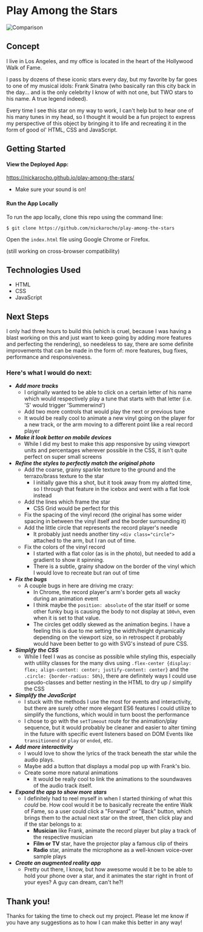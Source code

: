 # Play Among the Stars
 
![Comparison](https://i.imgur.com/E9H2F8P.jpg)

## Concept

I live in Los Angeles, and my office is located in the heart of the Hollywood Walk of Fame. 

I pass by dozens of these iconic stars every day, but my favorite by far goes to one of my musical idols: Frank Sinatra (who basically ran this city back in the day... and is the only celebrity I know of with not one, but TWO stars to his name. A true legend indeed).

Every time I see this star on my way to work, I can't help but to hear one of his many tunes in my head, so I thought it would be a fun project to express my perspective of this object by bringing it to life and recreating it in the form of good ol' HTML, CSS and JavaScript.

## Getting Started

#### View the Deployed App:

https://nickarocho.github.io/play-among-the-stars/

* Make sure your sound is on!

#### Run the App Locally
To run the app locally, clone this repo using the command line:

`$ git clone https://github.com/nickarocho/play-among-the-stars`

Open the `index.html` file using Google Chrome or Firefox.

(still working on cross-browser compatibility)

## Technologies Used

* HTML
* CSS
* JavaScript

## Next Steps

I only had three hours to build this (which is cruel, because I was having a blast working on this and just want to keep going by adding more features and perfecting the rendering), so needeless to say, there are some definite improvements that can be made in the form of: more features, bug fixes, performance and responsiveness.

### Here's what I would do next:
* _**Add more tracks**_
  * I originally wanted to be able to click on a certain letter of his name which would respectively play a tune that starts with that letter (i.e. 'S' would trigger 'Summerwind')
  * Add two more controls that would play the next or previous tune
  * It would be really cool to animate a new vinyl going on the player for a new track, or the arm moving to a different point like a real record player
* _**Make it look better on mobile devices**_
  * While I did my best to make this app responsive by using viewport units and percentages wherever possible in the CSS, it isn't quite perfect on super small screens
* _**Refine the styles to perfectly match the original photo**_
  * Add the coarse, grainy sparkle texture to the ground and the terrazo/brass texture to the star
    * I initially gave this a shot, but it took away from my alotted time, so I through that feature in the icebox and went with a flat look instead
  * Add the lines which frame the star
    * CSS Grid would be perfect for this
  * Fix the spacing of the vinyl record (the original has some wider spacing in between the vinyl itself and the border surrounding it)
  * Add the little circle that represents the record player's needle
    * It probably just needs another tiny `<div class="circle">` attached to the arm, but I ran out of time.
  * Fix the colors of the vinyl record
    * I started with a flat color (as is in the photo), but needed to add a gradient to show it spinning.
    * There is a subtle, grainy shadow on the border of the vinyl which I would love to recreate but ran out of time
* _**Fix the bugs**_
  * A couple bugs in here are driving me crazy:
    * In Chrome, the record player's arm's border gets all wacky during an animation event
    * I think maybe the `position: absolute` of the star itself or some other funky bug is causing the body to not display at `100vh`, even when it is set to that value.
    * The circles get oddly skewed as the animation begins. I have a feeling this is due to me setting the width/height dynamically depending on the viewport size, so in retrospect it probably would have been better to go with SVG's instead of pure CSS.
* _**Simplify the CSS**_
  * While I feel I was as concise as possible while styling this, especially with utility classes for the many divs using `.flex-center {display: flex; align-content: center; justify-content: center}` and the `.circle: {border-radius: 50%}`, there are definitely ways I could use pseudo-classes and better nesting in the HTML to dry up / simplify the CSS
* _**Simplify the JavaScript**_
  * I stuck with the methods I use the most for events and interactivity, but there are surely other more elegant ES6 features I could utilize to simplify the functions, which would in turn boost the performance
  * I chose to go with the `setTimeout` route for the animation/play sequence, but it would probably be cleaner and easier to alter timing in the future with specific event listeners based on DOM Events like `transitionend` or `play` or `ended`, etc.
* _**Add more interactivity**_
  * I would love to show the lyrics of the track beneath the star while the audio plays.
  * Maybe add a button that displays a modal pop up with Frank's bio.
  * Create some more natural animations
    * It would be really cool to link the animations to the soundwaves of the audio track itself.
* _**Expand the app to show more stars**_
  * I definitely had to reel myself in when I started thinking of what this _could_ be. How cool would it be to basically recreate the entire Walk of Fame, so a user could click a "Forward" or "Back" button, which brings them to the actual next star on the street, then click play and if the star belongs to a:
    * **Musician** like Frank, animate the record player but play a track of the respective musician
    * **Film or TV** star, have the projector play a famous clip of theirs
    * **Radio** star, animate the microphone as a well-known voice-over sample plays
* _**Create an augmented reality app**_
  * Pretty out there, I know, but how awesome would it be to be able to hold your phone over a star, and it animates the star right in front of your eyes? A guy can dream, can't he?!

## Thank you!

Thanks for taking the time to check out my project. Please let me know if you have any suggestions as to how I can make this better in any way!
